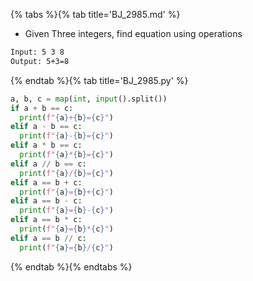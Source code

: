 {% tabs %}{% tab title='BJ_2985.md' %}

* Given Three integers, find equation using operations

```txt
Input: 5 3 8
Output: 5+3=8
```

{% endtab %}{% tab title='BJ_2985.py' %}

```py
a, b, c = map(int, input().split())
if a + b == c:
  print(f"{a}+{b}={c}")
elif a - b == c:
  print(f"{a}-{b}={c}")
elif a * b == c:
  print(f"{a}*{b}={c}")
elif a // b == c:
  print(f"{a}/{b}={c}")
elif a == b + c:
  print(f"{a}={b}+{c}")
elif a == b - c:
  print(f"{a}={b}-{c}")
elif a == b * c:
  print(f"{a}={b}*{c}")
elif a == b // c:
  print(f"{a}={b}/{c}")
```

{% endtab %}{% endtabs %}

